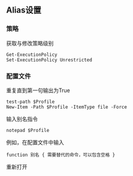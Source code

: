 ## Alias设置

### 策略
获取与修改策略级别
```language
Get-ExecutionPolicy
Set-ExecutionPolicy Unrestricted
```

### 配置文件
重复直到第一句输出为True
```language
test-path $Profile
New-Item -Path $Profile -ItemType file -Force
```
输入别名指令
```language
notepad $Profile
```
例如，在配置文件中输入
```language
function 别名 { 需要替代的命令，可以包含空格 }
```
重新打开